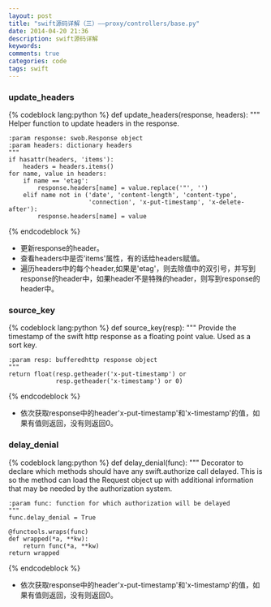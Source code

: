 ```yaml
---
layout: post
title: "swift源码详解（三）——proxy/controllers/base.py"
date: 2014-04-20 21:36
description: swift源码详解
keywords: 
comments: true
categories: code
tags: swift
---
```


### update_headers
  
<!--more-->  
{% codeblock lang:python %}
def update_headers(response, headers):
    """
    Helper function to update headers in the response.

    :param response: swob.Response object
    :param headers: dictionary headers
    """
    if hasattr(headers, 'items'):
        headers = headers.items()
    for name, value in headers:
        if name == 'etag':
            response.headers[name] = value.replace('"', '')
        elif name not in ('date', 'content-length', 'content-type',
                          'connection', 'x-put-timestamp', 'x-delete-after'):
            response.headers[name] = value
{% endcodeblock %}  
* 更新response的header。
* 查看headers中是否'items'属性，有的话给headers赋值。
* 遍历headers中的每个header,如果是'etag'，则去除值中的双引号，并写到response的header中，如果header不是特殊的header，则写到response的header中。
  
### source_key
  
{% codeblock lang:python %}
def source_key(resp):
    """
    Provide the timestamp of the swift http response as a floating
    point value.  Used as a sort key.

    :param resp: bufferedhttp response object
    """
    return float(resp.getheader('x-put-timestamp') or
                 resp.getheader('x-timestamp') or 0)
{% endcodeblock %}  
* 依次获取response中的header'x-put-timestamp'和'x-timestamp'的值，如果有值则返回，没有则返回0。
  
### delay_denial
  
{% codeblock lang:python %}
def delay_denial(func):
    """
    Decorator to declare which methods should have any swift.authorize call
    delayed. This is so the method can load the Request object up with
    additional information that may be needed by the authorization system.

    :param func: function for which authorization will be delayed
    """
    func.delay_denial = True

    @functools.wraps(func)
    def wrapped(*a, **kw):
        return func(*a, **kw)
    return wrapped
{% endcodeblock %}  
* 依次获取response中的header'x-put-timestamp'和'x-timestamp'的值，如果有值则返回，没有则返回0。

